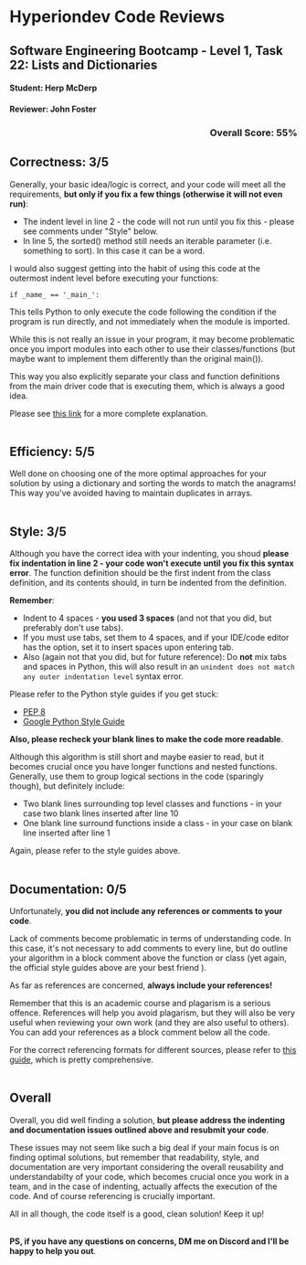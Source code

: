 <h1>Hyperiondev Code Reviews</h1>

## Software Engineering Bootcamp - Level 1, Task 22: Lists and Dictionaries
#### Student: Herp McDerp
#### Reviewer: John Foster

<h3 align="right">Overall Score: 55%</h3>

## Correctness: 3/5

Generally, your basic idea/logic is correct, and your code will meet all the requirements, **but only if you fix a few things (otherwise it will not even run)**:

* The indent level in line 2 - the code will not run until you fix this - please see comments under "Style" below.
* In line 5, the sorted() method still needs an iterable parameter (i.e. something to sort). In this case it can be a word.

I would also suggest getting into the habit of using this code at the outermost indent level before executing your functions:
```
if _name_ == '_main_':
```
This tells Python to only execute the code following the condition if the program is run directly, and not immediately when the module is imported.

While this is not really an issue in your program, it may become problematic once you import modules into each other to use their classes/functions (but maybe want to implement them differently than the original main()).

This way you also explicitly separate your class and function definitions from the main driver code that is executing them, which is always a good idea.

Please see [this link](https://stackoverflow.com/questions/40023013/tab-space-in-markdown#:~:text=In%20short%2C%20no%2C%20unless%20nested%20in%20a%20list.) for a more complete explanation.<br /><br />

## Efficiency: 5/5

Well done on choosing one of the more optimal approaches for your solution by using a dictionary and sorting the words to match the anagrams! This way you've avoided having to maintain duplicates in arrays.<br /><br /> 

## Style: 3/5

Although you have the correct idea with your indenting, you shoud **please fix indentation in line 2 - your code won't execute until you fix this syntax error**. 
The function definition should be the first indent from the class definition, and its contents should, in turn be indented from the definition.

**Remember**:

* Indent to 4 spaces - **you used 3 spaces** (and not that you did, but preferably don't use tabs). 
* If you must use tabs, set them to 4 spaces, and if your IDE/code editor has the option, set it to insert spaces upon entering tab. 
* Also (again not that you did, but for future reference): Do **not** mix tabs and spaces in Python, this will also result in an `unindent does not match any outer indentation level` syntax error.

Please refer to the Python style guides if you get stuck:

* [PEP 8](https://peps.python.org/pep-0008/#introduction)
* [Google Python Style Guide](https://google.github.io/styleguide/pyguide.html)

**Also, please recheck your blank lines to make the code more readable**.

Although this algorithm is still short and maybe easier to read, but it becomes crucial once you have longer functions and nested functions. Generally, use them to group logical sections in the code (sparingly though), but definitely include:

* Two blank lines surrounding top level classes and functions -  in your case two blank lines inserted after line 10
* One blank line surround functions inside a class  - in your case on blank line inserted after line 1

Again, please refer to the style guides above.<br /><br />

## Documentation: 0/5

Unfortunately, **you did not include any references or comments to your code**. 

Lack of comments become problematic in terms of understanding code. In this case, it's not necessary to add comments to every line, but do outline your algorithm in a block comment above the function or class
(yet again, the official style guides above are your best friend ).

As far as references are concerned, **always include your references!** 

Remember that this is an academic course and plagarism is a serious offence. References will help you avoid plagarism, but they will also
be very useful when reviewing your own work (and they are also useful to others). You can add your references as a block comment below all the code.

For the correct referencing formats for different sources, please refer to [this guide](https://www.citethisforme.com/harvard-referencing/), which is pretty comprehensive.<br /><br />

## Overall

Overall, you did well finding a solution, **but please address the indenting and documentation issues outlined above and resubmit your code**. 

These issues may not seem like such a big deal if your main focus is on finding optimal solutions, but remember that readability, style, 
and documentation are very important considering the overall reusability and understandabilty of your code, which becomes crucial once you work in a team, 
and in the case of indenting, actually affects the execution of the code. And of course referencing is crucially important.

All in all though, the code itself is a good, clean solution! Keep it up!<br /><br />

**PS, if you have any questions on concerns, DM me on Discord and I'll be happy to help you out**.
